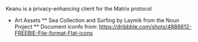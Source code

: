 Keanu is a privacy-enhancing client for the Matrix protocol

* Art Assets
** Sea Collection and Surfing by Laymik from the Noun Project
** Document iconfs from: https://dribbble.com/shots/4886612-FREEBIE-File-format-Flat-icons
